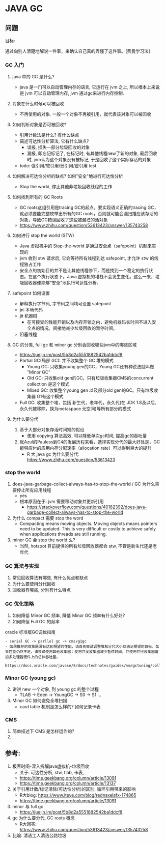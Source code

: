 # JAVA GC

## 问题

目标:

通过向别人清楚地解说一件事，来确认自己真的弄懂了这件事。[费曼学习法]

### GC 入门

1. java 中的 GC 是什么? 
	- java 是一门可以自动管理内存的语言, 它运行在 jvm 之上, 所以根本上来说是 jvm 可以自动管理内存, jvm 通过gc来进行内存控制. 
2. 对象在什么时候可以被回收
	- 不再使用的对象. 一般一个对象不再被引用，就代表该对象可以被回收
3. 如何判断对象是否可被回收?
	- 引用计数法是什么? 有什么缺点
	- 简述可达性分析算法, 它有什么缺点?
		- 误报, 损失一部分垃圾回收的对象
		- 漏报, 即忘记标记了, 在标记时, 有其他线程new了新的对象, 最后回收时, jvm认为这个对象没有被标记, 于是回收了这个实际存活的对象
	- todo: 强引用/软引用/弱引用/虚引用 test
4. 如何解决可达性分析的缺点? 如何"安全"地进行可达性分析
	- Stop the world, 停止其他非垃圾回收线程的工作

4. 如何找到所有的 GC Roots
	- GC roots这组引用是tracing GC的起点。要实现语义正确的tracing GC，就必须要能完整枚举出所有的GC roots，否则就可能会漏扫描应该存活的对象，导致GC错误回收了这些被漏扫的活对象
	- https://www.zhihu.com/question/53613423/answer/135743258

5. 如何进行 stop the world (STW)
	- Java 虚拟机中的 Stop-the-world 是通过安全点（safepoint）机制来实现的
	- jvm 收到 stw 请求后, 它会等待所有线程到达 safepoint, 才允许 stw 的线程独占工作
	- 安全点的初始目的并不是让其他线程停下，而是找到一个稳定的执行状态。在这个执行状态下，Java 虚拟机的堆栈不会发生变化。这么一来，垃圾回收器便能够“安全”地执行可达性分析。
6. safepoint 如何设置
	- 解释执行字节码, 字节码之间均可设置 safepoint
	- jni 本地代码
	- jit 机器码
		- 在可接受的性能开销以及内存开销之内，避免机器码长时间不进入安全点的情况，间接地减少垃圾回收的暂停时间。
	- 阻塞线程

7. GC 的分类, full gc 和 minor gc 分别会回收哪些jvm中的哪些区域
	- https://juejin.im/post/5b8d2a5551882542ba1ddcf8
	- Partial GC(局部 GC): 并不收集整个 GC 堆的模式
		- Young GC: 只收集young gen的GC，Young GC还有种说法就叫做 "Minor GC"
		- Old GC: 只收集old gen的GC。只有垃圾收集器CMS的concurrent collection 是这个模式
		- Mixed GC: 收集整个young gen 以及部分old gen的GC。只有垃圾收集器 G1有这个模式
	- Full GC: 收集整个堆，包括 新生代，老年代，永久代(在 JDK 1.8及以后，永久代被移除，换为metaspace 元空间)等所有部分的模式
8. 为什么要分代
	1. 基于大部分对象存活时间短的假设
		- 使用 copying 算法高效, 可以降低单次gc时间, 提高gc的吞吐量
	2. 就Azul的Pauless到C4的发展历程来看，选择实现分代的最大好处是，GC能够应付的应用内存分配速率（allocation rate）可以得到巨大的提升
		- R 大 java gc 为什么要分代: https://www.zhihu.com/question/53613423

### stop the world

1. does-java-garbage-collect-always-has-to-stop-the-world / GC 为什么需要停止所有应用线程
	- yes
	- 根本原因在于: jvm 需要移动对象并更新引用
		- https://stackoverflow.com/questions/40182392/does-java-garbage-collect-always-has-to-stop-the-world
2. 为什么 compact 需要 stop the word
	- Compacting means moving objects. Moving objects means pointers need to be updated. This is very difficult or costly to achieve safely when applications threads are still running.
3. minor GC 会 stop the world 么?
	- 当然, hotspot 目前提供的所有垃圾回收器都会 stw, 不管是新生代还是老年代



### GC 算法与实现

1. 常见回收算法有哪些, 有什么优点和缺点
2. 为什么要使用分代回收
3. 回收器有哪些, 分别有什么特点

### GC 优化策略

1. 如何降低 Minor GC 频率, 降低 Minor GC 频率有什么好处?
2. 如何降低 Full GC 的频率

oracle 标准版GC调优指南

	- serial GC -> parllel gc -> cms/g1gc
	- 如果推荐的收集器没有达到期望的性能，请首先尝试调整堆和分代大小以满足期望的目标。如果性能仍然不足，请尝试使用其他收集器：使用并发收集器减少暂停时间，并使用并行收集器增加多处理器硬件上的总体吞吐量。
		- https://docs.oracle.com/javase/8/docs/technotes/guides/vm/gctuning/collectors.html#sthref27


### Minor GC (young gc)



2. 讲讲 new 一个对象, 到 young gc 的整个过程
	- TLAB -> Eden -> YoungGC -> S0 -> S1 ...
3. Minor GC 如何避免全堆扫描
	- card table 机制是怎么样的? 如何记录卡表



### CMS

1. 简单描述下 CMS 是怎样运作的?
2. 



## 参考:

1. 极客时间-深入拆解java虚拟机-垃圾回收
	- 关于: 可达性分析, stw, tlab, 卡表, 
	- https://time.geekbang.org/column/article/13091
	- https://time.geekbang.org/column/article/13137
2. 关于引用计数/标记清除(可达性分析)的区别, 循环引用带来的影响
	- R大blog: https://www.iteye.com/blog/rednaxelafx-174865
	- https://time.geekbang.org/column/article/13091
3. minor 与 full gc 
	- https://juejin.im/post/5b8d2a5551882542ba1ddcf8
4. gc 为什么要分代, GC roots 概念
	- R大回答: https://www.zhihu.com/question/53613423/answer/135743258
5. 比喻: 清洁工人清洁公路垃圾





